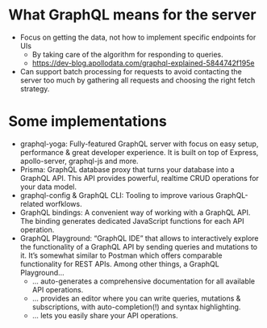 What GraphQL means for the server
================================
* Focus on getting the data, not how to implement specific endpoints for UIs
  - By taking care of the algorithm for responding to queries.
  - https://dev-blog.apollodata.com/graphql-explained-5844742f195e
* Can support batch processing for requests to avoid contacting the server too much by gathering all requests and choosing the right fetch strategy.

Some implementations
====================
* graphql-yoga: Fully-featured GraphQL server with focus on easy setup, performance & great developer experience. It is built on top of Express, apollo-server, graphql-js and more.
* Prisma: GraphQL database proxy that turns your database into a GraphQL API. This API provides powerful, realtime CRUD operations for your data model.
* graphql-config & GraphQL CLI: Tooling to improve various GraphQL-related worfklows.
* GraphQL bindings: A convenient way of working with a GraphQL API. The binding generates dedicated JavaScript functions for each API operation.
* GraphQL Playground: “GraphQL IDE” that allows to interactively explore the functionality of a GraphQL API by sending queries and mutations to it. It’s somewhat similar to Postman which offers comparable functionality for REST APIs. Among other things, a GraphQL Playground…
  - … auto-generates a comprehensive documentation for all available API operations.
  - … provides an editor where you can write queries, mutations & subscriptions, with auto-completion(!) and syntax highlighting.
  - … lets you easily share your API operations.
